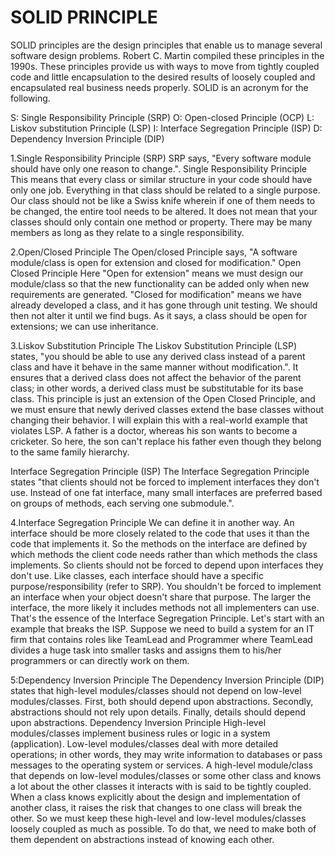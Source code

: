 # SOLID PRINCIPLE #
SOLID principles are the design principles that enable us to manage several software design problems. Robert C. Martin compiled these principles in the 1990s. These principles provide us with ways to move from tightly coupled code and little encapsulation to the desired results of loosely coupled and encapsulated real business needs properly. SOLID is an acronym for the following.

S: Single Responsibility Principle (SRP)
O: Open-closed Principle (OCP)
L: Liskov substitution Principle (LSP)
I: Interface Segregation Principle (ISP)
D: Dependency Inversion Principle (DIP)

1.Single Responsibility Principle (SRP)
SRP says, "Every software module should have only one reason to change.".
Single Responsibility Principle
This means that every class or similar structure in your code should have only one job. Everything in that class should be related to a single purpose. Our class should not be like a Swiss knife wherein if one of them needs to be changed, the entire tool needs to be altered. It does not mean that your classes should only contain one method or property. There may be many members as long as they relate to a single responsibility.

2.Open/Closed Principle
The Open/closed Principle says, "A software module/class is open for extension and closed for modification."
Open Closed Principle
Here "Open for extension" means we must design our module/class so that the new functionality can be added only when new requirements are generated. "Closed for modification" means we have already developed a class, and it has gone through unit testing. We should then not alter it until we find bugs. As it says, a class should be open for extensions; we can use inheritance.

3.Liskov Substitution Principle
The Liskov Substitution Principle (LSP) states, "you should be able to use any derived class instead of a parent class and have it behave in the same manner without modification.". It ensures that a derived class does not affect the behavior of the parent class; in other words, a derived class must be substitutable for its base class.
This principle is just an extension of the Open Closed Principle, and we must ensure that newly derived classes extend the base classes without changing their behavior. I will explain this with a real-world example that violates LSP.
A father is a doctor, whereas his son wants to become a cricketer. So here, the son can't replace his father even though they belong to the same family hierarchy.

Interface Segregation Principle (ISP)
The Interface Segregation Principle states "that clients should not be forced to implement interfaces they don't use. Instead of one fat interface, many small interfaces are preferred based on groups of methods, each serving one submodule.".

4.Interface Segregation Principle
We can define it in another way. An interface should be more closely related to the code that uses it than the code that implements it. So the methods on the interface are defined by which methods the client code needs rather than which methods the class implements. So clients should not be forced to depend upon interfaces they don't use.
Like classes, each interface should have a specific purpose/responsibility (refer to SRP). You shouldn't be forced to implement an interface when your object doesn't share that purpose. The larger the interface, the more likely it includes methods not all implementers can use. That's the essence of the Interface Segregation Principle. Let's start with an example that breaks the ISP. Suppose we need to build a system for an IT firm that contains roles like TeamLead and Programmer where TeamLead divides a huge task into smaller tasks and assigns them to his/her programmers or can directly work on them.

5:Dependency Inversion Principle
The Dependency Inversion Principle (DIP) states that high-level modules/classes should not depend on low-level modules/classes. First, both should depend upon abstractions. Secondly, abstractions should not rely upon details. Finally, details should depend upon abstractions.
Dependency Inversion Principle
High-level modules/classes implement business rules or logic in a system (application). Low-level modules/classes deal with more detailed operations; in other words, they may write information to databases or pass messages to the operating system or services.
A high-level module/class that depends on low-level modules/classes or some other class and knows a lot about the other classes it interacts with is said to be tightly coupled. When a class knows explicitly about the design and implementation of another class, it raises the risk that changes to one class will break the other. So we must keep these high-level and low-level modules/classes loosely coupled as much as possible. To do that, we need to make both of them dependent on abstractions instead of knowing each other.
